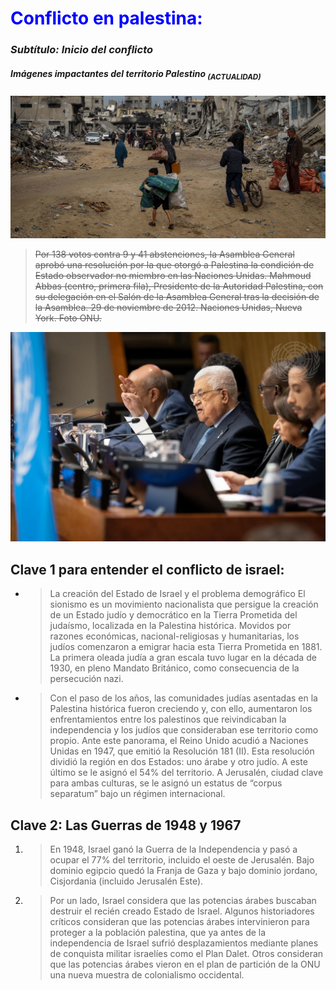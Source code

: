 <h1 style="color:blue;">Conflicto en palestina:</h1>

### *Subtítulo: Inicio del conflicto* 

##### Imágenes impactantes del territorio Palestino <sub>(ACTUALIDAD)</sub>
![img.png](img.png)

> ~~Por 138 votos contra 9 y 41 abstenciones, la Asamblea General aprobó una resolución por la que otorgó a Palestina la condición de Estado observador no miembro en las Naciones Unidas. Mahmoud Abbas (centro, primera fila), Presidente de la Autoridad Palestina, con su delegación en el Salón de la Asamblea General tras la decisión de la Asamblea. 29 de noviembre de 2012. Naciones Unidas, Nueva York. Foto ONU.~~

![Image2.jpg](..%2FImagen2.jpg)

## Clave 1 para entender el conflicto de israel:
+ >La creación del Estado de Israel y el problema demográfico
El sionismo es un movimiento nacionalista que persigue la creación de un Estado judío y democrático en la Tierra Prometida del judaísmo, localizada en la Palestina histórica. Movidos por razones económicas, nacional-religiosas y humanitarias, los judíos comenzaron a emigrar hacia esta Tierra Prometida en 1881. La primera oleada judía a gran escala tuvo lugar en la década de 1930, en pleno Mandato Británico, como consecuencia de la persecución nazi.

- >Con el paso de los años, las comunidades judías asentadas en la Palestina histórica fueron creciendo y, con ello, aumentaron los enfrentamientos entre los palestinos que reivindicaban la independencia y los judíos que consideraban ese territorio como propio. Ante este panorama, el Reino Unido acudió a Naciones Unidas en 1947, que emitió la Resolución 181 (II). Esta resolución dividió la región en dos Estados: uno árabe y otro judío. A este último se le asignó el 54% del territorio. A Jerusalén, ciudad clave para ambas culturas, se le asignó un estatus de “corpus separatum” bajo un régimen internacional.

## __Clave 2: Las Guerras de 1948 y 1967__
1. >En 1948, Israel ganó la Guerra de la Independencia y pasó a ocupar el 77% del territorio, incluido el oeste de Jerusalén. Bajo dominio egipcio quedó la Franja de Gaza y bajo dominio jordano, Cisjordania (incluido Jerusalén Este).

2. >Por un lado, Israel considera que las potencias árabes buscaban destruir el recién creado Estado de Israel. Algunos historiadores críticos consideran que las potencias árabes intervinieron para proteger a la población palestina, que ya antes de la independencia de Israel sufrió desplazamientos mediante planes de conquista militar israelíes como el Plan Dalet. Otros consideran que las potencias árabes vieron en el plan de partición de la ONU una nueva muestra de colonialismo occidental.
